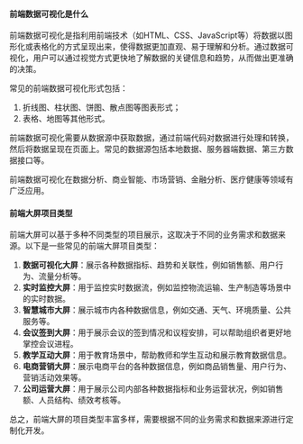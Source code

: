 <!--
 * @Author: Shu Binqi
 * @Date: 2023-03-10 15:48:26
 * @LastEditors: Shu Binqi
 * @LastEditTime: 2023-03-30 22:15:37
 * @Description: 前端数据可视化大屏（2题）
 * @Version: 1.0.0
 * @FilePath: \interviewQuestions\前端项目\数据可视化\数据可视化大屏.md
-->

#### 前端数据可视化是什么

前端数据可视化是指利用前端技术（如HTML、CSS、JavaScript等）将数据以图形化或表格化的方式呈现出来，使得数据更加直观、易于理解和分析。通过数据可视化，用户可以通过视觉方式更快地了解数据的关键信息和趋势，从而做出更准确的决策。

常见的前端数据可视化形式包括：

1. 折线图、柱状图、饼图、散点图等图表形式；
1. 表格、地图等其他形式。

前端数据可视化需要从数据源中获取数据，通过前端代码对数据进行处理和转换，然后将数据呈现在页面上。常见的数据源包括本地数据、服务器端数据、第三方数据接口等。

前端数据可视化在数据分析、商业智能、市场营销、金融分析、医疗健康等领域有广泛应用。

#### 前端大屏项目类型

前端大屏可以基于多种不同类型的项目展示，这取决于不同的业务需求和数据来源。以下是一些常见的前端大屏项目类型：

1. **数据可视化大屏**：展示各种数据指标、趋势和关联性，例如销售额、用户行为、流量分析等。
1. **实时监控大屏**：用于监控实时数据流，例如监控物流运输、生产制造等场景中的实时数据。
1. **智慧城市大屏**：展示城市内各种数据信息，例如交通、天气、环境质量、公共服务等。
1. **会议签到大屏**：用于展示会议的签到情况和议程安排，可以帮助组织者更好地掌控会议进程。
1. **教学互动大屏**：用于教育场景中，帮助教师和学生互动和展示教育数据信息。
1. **电商营销大屏**：展示电商平台的各种数据信息，例如商品销售量、用户行为、营销活动效果等。
1. **公司运营大屏**：用于展示公司内部各种数据指标和业务运营状况，例如销售额、人员结构、绩效考核等。

总之，前端大屏的项目类型丰富多样，需要根据不同的业务需求和数据来源进行定制化开发。
